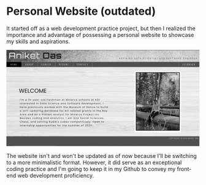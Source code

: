 # Personal Website (outdated)
It started off as a web development practice project, but then I realized the importance and advantage of possessing a personal website to showcase my skills and aspirations.  
  
![Preview](/Preview.PNG)  
  
The website isn't and won't be updated as of now because I'll be switching to a more minimalistic format. However, it did serve as an exceptional coding practice and I'm going to keep it in my Github to convey my front-end web development proficiency. 
